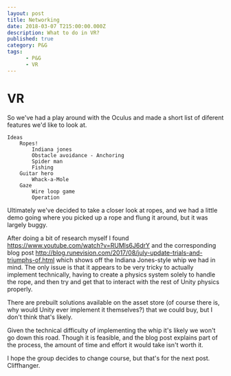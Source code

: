 ```yaml
---
layout: post
title: Networking
date: 2018-03-07 T215:00:00.000Z
description: What to do in VR?
published: true
category: P&G
tags:
      - P&G
      - VR
---
```


# VR
So we've had a play around with the Oculus and made a short list of diferent features we'd like to look at.

```
Ideas
    Ropes!
        Indiana jones
        Obstacle avoidance - Anchoring 
        Spider man
        Fishing
    Guitar hero
        Whack-a-Mole
    Gaze
        Wire loop game
        Operation
```

Ultimately we've decided to take a closer look at ropes, and we had a little demo going where you picked up a rope and flung it around, but it was largely buggy.

After doing a bit of research myself I found https://www.youtube.com/watch?v=RUMls6J6drY and the corresponding blog post http://blog.runevision.com/2017/08/july-update-trials-and-triumphs-of.html
which shows off the Indiana Jones-style whip we had in mind. The only issue is that it appears to be very tricky to actually implement technically, having to create a physics system solely to handle the rope, and then try and get that to interact with the rest of Unity physics properly.

There are prebuilt solutions available on the asset store (of course there is, why would Unity ever implement it themselves?) that we could buy, but I don't think that's likely.

Given the technical difficulty of implementing the whip it's likely we won't go down this road. Though it is feasible, and the blog post explains part of the process, the amount of time and effort it would take isn't worth it.

I hope the group decides to change course, but that's for the next post. Cliffhanger.